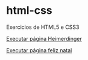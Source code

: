 # html-css
 Exercicios de HTML5 e CSS3

<a href="https://gustavobrandaoo.github.io/portifolio-html-css/paginaHeimer/" target="_blank">Executar página Heimerdinger</a>

<a href="https://gustavobrandaoo.github.io/portifolio-html-css/paginaNatal/" target="_blank">Executar página feliz natal</a>